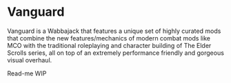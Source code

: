 # Vanguard
Vanguard is a Wabbajack that features a unique set of highly curated mods that combine the new features/mechanics of modern combat mods like MCO with the traditional roleplaying and character building of The Elder Scrolls series, all on top of an extremely performance friendly and gorgeous visual overhaul.

Read-me WIP
